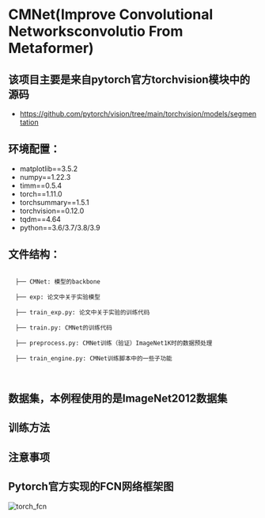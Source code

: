 # CMNet(Improve Convolutional Networksconvolutio From Metaformer)

## 该项目主要是来自pytorch官方torchvision模块中的源码

* https://github.com/pytorch/vision/tree/main/torchvision/models/segmentation

## 环境配置：

* matplotlib==3.5.2
* numpy==1.22.3
* timm==0.5.4
* torch==1.11.0
* torchsummary==1.5.1
* torchvision==0.12.0
* tqdm==4.64
* python==3.6/3.7/3.8/3.9

## 文件结构：

```

  ├── CMNet: 模型的backbone 

  ├── exp: 论文中关于实验模型

  ├── train_exp.py: 论文中关于实验的训练代码 

  ├── train.py: CMNet的训练代码

  ├── preprocess.py: CMNet训练（验证）ImageNet1K时的数据预处理

  ├── train_engine.py: CMNet训练脚本中的一些子功能

 
```
 

## 数据集，本例程使用的是ImageNet2012数据集

 

## 训练方法

 

## 注意事项
 
## Pytorch官方实现的FCN网络框架图

![torch_fcn](torch_fcn.png)

